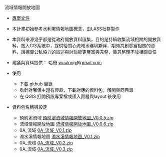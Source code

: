 流域情報開放地圖
- [專案文件](https://bit.ly/3cV8rsh)
- 本計畫初始參考水利署情報地圖概念，由LASS社群製作
- 本資料來源幾乎都是從政府開放資料匯集，目的是持續收集流域相關的開放資料，放入GIS系統中，提供給關心流域水環境夥伴，期待共創豐富相關的資料，讓相關公私協力的論述與討論能更豐富與完整，善意整理不放相關責任
- 建議與資料提供： 哈爸 wuulong@gmail.com
- 使用 
  - 下載 github 目錄
  - 看針對哪個主題有興趣，下載對應的資料包，解開與同目錄
  - 在 QGIS 打開預設專案檔或匯入圖層與layout 後使用

- 資料包名稱與設定
	- 頭前溪流域 [頭前溪流域情報開放地圖_V0.0.5.zip](https://drive.google.com/file/d/1tTK--AwUf9hBjSudNFpH3MkxTHirNjyW/view?usp=sharing)
	- 流域情報開放地圖 [流域情報開放地圖_V0.0.6.zip](https://drive.google.com/file/d/1vdoVUCHkkE8GEsUbSMFeI4SGQzu0HW_u/view?usp=sharing)
	- 0A_流域 [0A_流域_V0.1.zip](https://drive.google.com/file/d/1PEQwbbwAtnM5qh4EvenehzNEIKcUuMVg/view?usp=sharing)
	- 濁水溪情報地圖 [濁水溪情報地圖_V0.1.zip](https://drive.google.com/file/d/1wxuXPhDsbgGIeOxK17mkeFE_O1UX9O-3/view?usp=sharing)
	- 0A_流域 [0A_流域_V0.2.zip](https://drive.google.com/file/d/1GiU8C8NDf4cy3UbWKQUv6DfDabeon9jq/view?usp=sharing)
	- 0A_流域 [0A_流域_V0.3.zip](https://drive.google.com/file/d/1K0iU-Yl7C9vz6UjBnkm3TelTOFc6Cxrm/view?usp=sharing)
